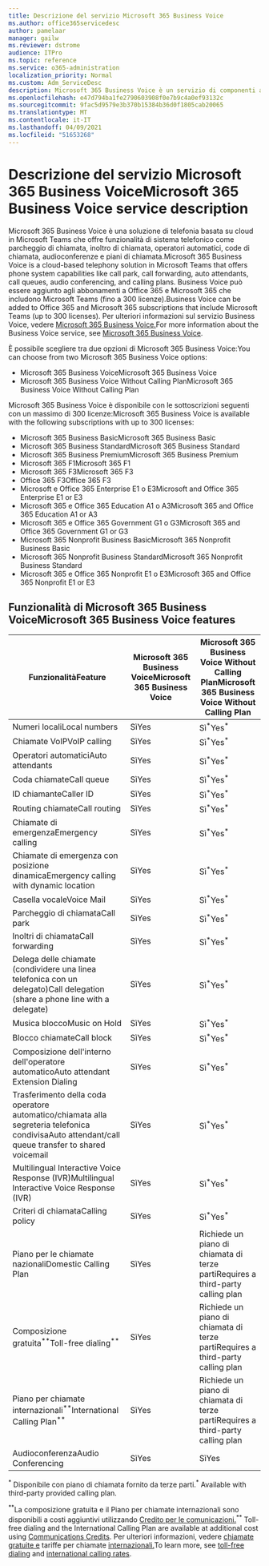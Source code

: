 ```yaml
---
title: Descrizione del servizio Microsoft 365 Business Voice
ms.author: office365servicedesc
author: pamelaar
manager: gailw
ms.reviewer: dstrome
audience: ITPro
ms.topic: reference
ms.service: o365-administration
localization_priority: Normal
ms.custom: Adm_ServiceDesc
description: Microsoft 365 Business Voice è un servizio di componenti aggiuntivi che consente di utilizzare Microsoft Teams per le chiamate telefoniche. Questo combina sistema telefonico, piano per chiamate nazionali, SMS e audioconferenza.
ms.openlocfilehash: e47d794ba1fe2790603908f0e7b9c4a0ef93132c
ms.sourcegitcommit: 9fac5d9579e3b370b15384b36d0f1805cab20065
ms.translationtype: MT
ms.contentlocale: it-IT
ms.lasthandoff: 04/09/2021
ms.locfileid: "51653268"
---
```

# <a name="microsoft-365-business-voice-service-description"></a><span data-ttu-id="89fea-104">Descrizione del servizio Microsoft 365 Business Voice</span><span class="sxs-lookup"><span data-stu-id="89fea-104">Microsoft 365 Business Voice service description</span></span>

<span data-ttu-id="89fea-105">Microsoft 365 Business Voice è una soluzione di telefonia basata su cloud in Microsoft Teams che offre funzionalità di sistema telefonico come parcheggio di chiamata, inoltro di chiamata, operatori automatici, code di chiamata, audioconferenze e piani di chiamata.</span><span class="sxs-lookup"><span data-stu-id="89fea-105">Microsoft 365 Business Voice is a cloud-based telephony solution in Microsoft Teams that offers phone system capabilities like call park, call forwarding, auto attendants, call queues, audio conferencing, and calling plans.</span></span> <span data-ttu-id="89fea-106">Business Voice può essere aggiunto agli abbonamenti a Office 365 e Microsoft 365 che includono Microsoft Teams (fino a 300 licenze).</span><span class="sxs-lookup"><span data-stu-id="89fea-106">Business Voice can be added to Office 365 and Microsoft 365 subscriptions that include Microsoft Teams (up to 300 licenses).</span></span> <span data-ttu-id="89fea-107">Per ulteriori informazioni sul servizio Business Voice, vedere [Microsoft 365 Business Voice.](/MicrosoftTeams/business-voice/whats-business-voice)</span><span class="sxs-lookup"><span data-stu-id="89fea-107">For more information about the Business Voice service, see [Microsoft 365 Business Voice](/MicrosoftTeams/business-voice/whats-business-voice).</span></span>

<span data-ttu-id="89fea-108">È possibile scegliere tra due opzioni di Microsoft 365 Business Voice:</span><span class="sxs-lookup"><span data-stu-id="89fea-108">You can choose from two Microsoft 365 Business Voice options:</span></span>

- <span data-ttu-id="89fea-109">Microsoft 365 Business Voice</span><span class="sxs-lookup"><span data-stu-id="89fea-109">Microsoft 365 Business Voice</span></span>
- <span data-ttu-id="89fea-110">Microsoft 365 Business Voice Without Calling Plan</span><span class="sxs-lookup"><span data-stu-id="89fea-110">Microsoft 365 Business Voice Without Calling Plan</span></span>

<span data-ttu-id="89fea-111">Microsoft 365 Business Voice è disponibile con le sottoscrizioni seguenti con un massimo di 300 licenze:</span><span class="sxs-lookup"><span data-stu-id="89fea-111">Microsoft 365 Business Voice is available with the following subscriptions with up to 300 licenses:</span></span>

- <span data-ttu-id="89fea-112">Microsoft 365 Business Basic</span><span class="sxs-lookup"><span data-stu-id="89fea-112">Microsoft 365 Business Basic</span></span>
- <span data-ttu-id="89fea-113">Microsoft 365 Business Standard</span><span class="sxs-lookup"><span data-stu-id="89fea-113">Microsoft 365 Business Standard</span></span>
- <span data-ttu-id="89fea-114">Microsoft 365 Business Premium</span><span class="sxs-lookup"><span data-stu-id="89fea-114">Microsoft 365 Business Premium</span></span>
- <span data-ttu-id="89fea-115">Microsoft 365 F1</span><span class="sxs-lookup"><span data-stu-id="89fea-115">Microsoft 365 F1</span></span>
- <span data-ttu-id="89fea-116">Microsoft 365 F3</span><span class="sxs-lookup"><span data-stu-id="89fea-116">Microsoft 365 F3</span></span>
- <span data-ttu-id="89fea-117">Office 365 F3</span><span class="sxs-lookup"><span data-stu-id="89fea-117">Office 365 F3</span></span>
- <span data-ttu-id="89fea-118">Microsoft e Office 365 Enterprise E1 o E3</span><span class="sxs-lookup"><span data-stu-id="89fea-118">Microsoft and Office 365 Enterprise E1 or E3</span></span>
- <span data-ttu-id="89fea-119">Microsoft 365 e Office 365 Education A1 o A3</span><span class="sxs-lookup"><span data-stu-id="89fea-119">Microsoft 365 and Office 365 Education A1 or A3</span></span>
- <span data-ttu-id="89fea-120">Microsoft 365 e Office 365 Government G1 o G3</span><span class="sxs-lookup"><span data-stu-id="89fea-120">Microsoft 365 and Office 365 Government G1 or G3</span></span>
- <span data-ttu-id="89fea-121">Microsoft 365 Nonprofit Business Basic</span><span class="sxs-lookup"><span data-stu-id="89fea-121">Microsoft 365 Nonprofit Business Basic</span></span>
- <span data-ttu-id="89fea-122">Microsoft 365 Nonprofit Business Standard</span><span class="sxs-lookup"><span data-stu-id="89fea-122">Microsoft 365 Nonprofit Business Standard</span></span>
- <span data-ttu-id="89fea-123">Microsoft 365 e Office 365 Nonprofit E1 o E3</span><span class="sxs-lookup"><span data-stu-id="89fea-123">Microsoft 365 and Office 365 Nonprofit E1 or E3</span></span>

## <a name="microsoft-365-business-voice-features"></a><span data-ttu-id="89fea-124">Funzionalità di Microsoft 365 Business Voice</span><span class="sxs-lookup"><span data-stu-id="89fea-124">Microsoft 365 Business Voice features</span></span>

| <span data-ttu-id="89fea-125">Funzionalità</span><span class="sxs-lookup"><span data-stu-id="89fea-125">Feature</span></span> | <span data-ttu-id="89fea-126">Microsoft 365 Business Voice</span><span class="sxs-lookup"><span data-stu-id="89fea-126">Microsoft 365 Business Voice</span></span> | <span data-ttu-id="89fea-127">Microsoft 365 Business Voice Without Calling Plan</span><span class="sxs-lookup"><span data-stu-id="89fea-127">Microsoft 365 Business Voice Without Calling Plan</span></span> |
|--------------------------------------------------------|------------------------------|---------------------------------------------------|
| <span data-ttu-id="89fea-128">Numeri locali</span><span class="sxs-lookup"><span data-stu-id="89fea-128">Local numbers</span></span> | <span data-ttu-id="89fea-129">Sì</span><span class="sxs-lookup"><span data-stu-id="89fea-129">Yes</span></span> | <span data-ttu-id="89fea-130">Sì<sup>\*</sup></span><span class="sxs-lookup"><span data-stu-id="89fea-130">Yes<sup>\*</sup></span></span> |
| <span data-ttu-id="89fea-131">Chiamate VoIP</span><span class="sxs-lookup"><span data-stu-id="89fea-131">VoIP calling</span></span> | <span data-ttu-id="89fea-132">Sì</span><span class="sxs-lookup"><span data-stu-id="89fea-132">Yes</span></span> | <span data-ttu-id="89fea-133">Sì<sup>\*</sup></span><span class="sxs-lookup"><span data-stu-id="89fea-133">Yes<sup>\*</sup></span></span> |
| <span data-ttu-id="89fea-134">Operatori automatici</span><span class="sxs-lookup"><span data-stu-id="89fea-134">Auto attendants</span></span> | <span data-ttu-id="89fea-135">Sì</span><span class="sxs-lookup"><span data-stu-id="89fea-135">Yes</span></span> | <span data-ttu-id="89fea-136">Sì<sup>\*</sup></span><span class="sxs-lookup"><span data-stu-id="89fea-136">Yes<sup>\*</sup></span></span> |
| <span data-ttu-id="89fea-137">Coda chiamate</span><span class="sxs-lookup"><span data-stu-id="89fea-137">Call queue</span></span> | <span data-ttu-id="89fea-138">Sì</span><span class="sxs-lookup"><span data-stu-id="89fea-138">Yes</span></span> | <span data-ttu-id="89fea-139">Sì<sup>\*</sup></span><span class="sxs-lookup"><span data-stu-id="89fea-139">Yes<sup>\*</sup></span></span> |
| <span data-ttu-id="89fea-140">ID chiamante</span><span class="sxs-lookup"><span data-stu-id="89fea-140">Caller ID</span></span> | <span data-ttu-id="89fea-141">Sì</span><span class="sxs-lookup"><span data-stu-id="89fea-141">Yes</span></span> | <span data-ttu-id="89fea-142">Sì<sup>\*</sup></span><span class="sxs-lookup"><span data-stu-id="89fea-142">Yes<sup>\*</sup></span></span> |
| <span data-ttu-id="89fea-143">Routing chiamate</span><span class="sxs-lookup"><span data-stu-id="89fea-143">Call routing</span></span> | <span data-ttu-id="89fea-144">Sì</span><span class="sxs-lookup"><span data-stu-id="89fea-144">Yes</span></span> | <span data-ttu-id="89fea-145">Sì<sup>\*</sup></span><span class="sxs-lookup"><span data-stu-id="89fea-145">Yes<sup>\*</sup></span></span> |
| <span data-ttu-id="89fea-146">Chiamate di emergenza</span><span class="sxs-lookup"><span data-stu-id="89fea-146">Emergency calling</span></span> | <span data-ttu-id="89fea-147">Sì</span><span class="sxs-lookup"><span data-stu-id="89fea-147">Yes</span></span> | <span data-ttu-id="89fea-148">Sì<sup>\*</sup></span><span class="sxs-lookup"><span data-stu-id="89fea-148">Yes<sup>\*</sup></span></span> |
| <span data-ttu-id="89fea-149">Chiamate di emergenza con posizione dinamica</span><span class="sxs-lookup"><span data-stu-id="89fea-149">Emergency calling with dynamic location</span></span> | <span data-ttu-id="89fea-150">Sì</span><span class="sxs-lookup"><span data-stu-id="89fea-150">Yes</span></span> | <span data-ttu-id="89fea-151">Sì<sup>\*</sup></span><span class="sxs-lookup"><span data-stu-id="89fea-151">Yes<sup>\*</sup></span></span> |
| <span data-ttu-id="89fea-152">Casella vocale</span><span class="sxs-lookup"><span data-stu-id="89fea-152">Voice Mail</span></span> | <span data-ttu-id="89fea-153">Sì</span><span class="sxs-lookup"><span data-stu-id="89fea-153">Yes</span></span> | <span data-ttu-id="89fea-154">Sì<sup>\*</sup></span><span class="sxs-lookup"><span data-stu-id="89fea-154">Yes<sup>\*</sup></span></span> |
| <span data-ttu-id="89fea-155">Parcheggio di chiamata</span><span class="sxs-lookup"><span data-stu-id="89fea-155">Call park</span></span> | <span data-ttu-id="89fea-156">Sì</span><span class="sxs-lookup"><span data-stu-id="89fea-156">Yes</span></span> | <span data-ttu-id="89fea-157">Sì<sup>\*</sup></span><span class="sxs-lookup"><span data-stu-id="89fea-157">Yes<sup>\*</sup></span></span> |
| <span data-ttu-id="89fea-158">Inoltri di chiamata</span><span class="sxs-lookup"><span data-stu-id="89fea-158">Call forwarding</span></span> | <span data-ttu-id="89fea-159">Sì</span><span class="sxs-lookup"><span data-stu-id="89fea-159">Yes</span></span> | <span data-ttu-id="89fea-160">Sì<sup>\*</sup></span><span class="sxs-lookup"><span data-stu-id="89fea-160">Yes<sup>\*</sup></span></span> |
| <span data-ttu-id="89fea-161">Delega delle chiamate (condividere una linea telefonica con un delegato)</span><span class="sxs-lookup"><span data-stu-id="89fea-161">Call delegation (share a phone line with a delegate)</span></span> | <span data-ttu-id="89fea-162">Sì</span><span class="sxs-lookup"><span data-stu-id="89fea-162">Yes</span></span> | <span data-ttu-id="89fea-163">Sì<sup>\*</sup></span><span class="sxs-lookup"><span data-stu-id="89fea-163">Yes<sup>\*</sup></span></span> |
| <span data-ttu-id="89fea-164">Musica blocco</span><span class="sxs-lookup"><span data-stu-id="89fea-164">Music on Hold</span></span> | <span data-ttu-id="89fea-165">Sì</span><span class="sxs-lookup"><span data-stu-id="89fea-165">Yes</span></span> | <span data-ttu-id="89fea-166">Sì<sup>\*</sup></span><span class="sxs-lookup"><span data-stu-id="89fea-166">Yes<sup>\*</sup></span></span> |
| <span data-ttu-id="89fea-167">Blocco chiamate</span><span class="sxs-lookup"><span data-stu-id="89fea-167">Call block</span></span> | <span data-ttu-id="89fea-168">Sì</span><span class="sxs-lookup"><span data-stu-id="89fea-168">Yes</span></span> | <span data-ttu-id="89fea-169">Sì<sup>\*</sup></span><span class="sxs-lookup"><span data-stu-id="89fea-169">Yes<sup>\*</sup></span></span> |
| <span data-ttu-id="89fea-170">Composizione dell'interno dell'operatore automatico</span><span class="sxs-lookup"><span data-stu-id="89fea-170">Auto attendant Extension Dialing</span></span> | <span data-ttu-id="89fea-171">Sì</span><span class="sxs-lookup"><span data-stu-id="89fea-171">Yes</span></span> | <span data-ttu-id="89fea-172">Sì<sup>\*</sup></span><span class="sxs-lookup"><span data-stu-id="89fea-172">Yes<sup>\*</sup></span></span> |
| <span data-ttu-id="89fea-173">Trasferimento della coda operatore automatico/chiamata alla segreteria telefonica condivisa</span><span class="sxs-lookup"><span data-stu-id="89fea-173">Auto attendant/call queue transfer to shared voicemail</span></span> | <span data-ttu-id="89fea-174">Sì</span><span class="sxs-lookup"><span data-stu-id="89fea-174">Yes</span></span> | <span data-ttu-id="89fea-175">Sì<sup>\*</sup></span><span class="sxs-lookup"><span data-stu-id="89fea-175">Yes<sup>\*</sup></span></span> |
| <span data-ttu-id="89fea-176">Multilingual Interactive Voice Response (IVR)</span><span class="sxs-lookup"><span data-stu-id="89fea-176">Multilingual Interactive Voice Response (IVR)</span></span> | <span data-ttu-id="89fea-177">Sì</span><span class="sxs-lookup"><span data-stu-id="89fea-177">Yes</span></span> | <span data-ttu-id="89fea-178">Sì<sup>\*</sup></span><span class="sxs-lookup"><span data-stu-id="89fea-178">Yes<sup>\*</sup></span></span> |
| <span data-ttu-id="89fea-179">Criteri di chiamata</span><span class="sxs-lookup"><span data-stu-id="89fea-179">Calling policy</span></span> | <span data-ttu-id="89fea-180">Sì</span><span class="sxs-lookup"><span data-stu-id="89fea-180">Yes</span></span> | <span data-ttu-id="89fea-181">Sì<sup>\*</sup></span><span class="sxs-lookup"><span data-stu-id="89fea-181">Yes<sup>\*</sup></span></span> |
| <span data-ttu-id="89fea-182">Piano per le chiamate nazionali</span><span class="sxs-lookup"><span data-stu-id="89fea-182">Domestic Calling Plan</span></span> | <span data-ttu-id="89fea-183">Sì</span><span class="sxs-lookup"><span data-stu-id="89fea-183">Yes</span></span> | <span data-ttu-id="89fea-184">Richiede un piano di chiamata di terze parti</span><span class="sxs-lookup"><span data-stu-id="89fea-184">Requires a third-party calling plan</span></span> |
| <span data-ttu-id="89fea-185">Composizione gratuita<sup>\*\*</sup></span><span class="sxs-lookup"><span data-stu-id="89fea-185">Toll-free dialing<sup>\*\*</sup></span></span> | <span data-ttu-id="89fea-186">Sì</span><span class="sxs-lookup"><span data-stu-id="89fea-186">Yes</span></span> | <span data-ttu-id="89fea-187">Richiede un piano di chiamata di terze parti</span><span class="sxs-lookup"><span data-stu-id="89fea-187">Requires a third-party calling plan</span></span> |
| <span data-ttu-id="89fea-188">Piano per chiamate internazionali<sup>\*\*</sup></span><span class="sxs-lookup"><span data-stu-id="89fea-188">International Calling Plan<sup>\*\*</sup></span></span> | <span data-ttu-id="89fea-189">Sì</span><span class="sxs-lookup"><span data-stu-id="89fea-189">Yes</span></span> | <span data-ttu-id="89fea-190">Richiede un piano di chiamata di terze parti</span><span class="sxs-lookup"><span data-stu-id="89fea-190">Requires a third-party calling plan</span></span> |
| <span data-ttu-id="89fea-191">Audioconferenza</span><span class="sxs-lookup"><span data-stu-id="89fea-191">Audio Conferencing</span></span> | <span data-ttu-id="89fea-192">Sì</span><span class="sxs-lookup"><span data-stu-id="89fea-192">Yes</span></span> | <span data-ttu-id="89fea-193">Sì</span><span class="sxs-lookup"><span data-stu-id="89fea-193">Yes</span></span> |

<span data-ttu-id="89fea-194"><sup>\*</sup> Disponibile con piano di chiamata fornito da terze parti.</span><span class="sxs-lookup"><span data-stu-id="89fea-194"><sup>\*</sup> Available with third-party provided calling plan.</span></span>

<span data-ttu-id="89fea-195"><sup>\*\*</sup>La composizione gratuita e il Piano per chiamate internazionali sono disponibili a costi aggiuntivi utilizzando [Credito per le comunicazioni.](/microsoftteams/what-are-communications-credits)</span><span class="sxs-lookup"><span data-stu-id="89fea-195"><sup>\*\*</sup> Toll-free dialing and the International Calling Plan are available at additional cost using [Communications Credits](/microsoftteams/what-are-communications-credits).</span></span> <span data-ttu-id="89fea-196">Per ulteriori informazioni, vedere [chiamate gratuite e](/microsoftteams/toll-free-dialing-limitations-and-restrictions) tariffe per chiamate [internazionali.](https://www.microsoft.com/microsoft-365/microsoft-teams/voice-calling?rtc=1#ow-download-rates)</span><span class="sxs-lookup"><span data-stu-id="89fea-196">To learn more, see [toll-free dialing](/microsoftteams/toll-free-dialing-limitations-and-restrictions) and [international calling rates](https://www.microsoft.com/microsoft-365/microsoft-teams/voice-calling?rtc=1#ow-download-rates).</span></span>